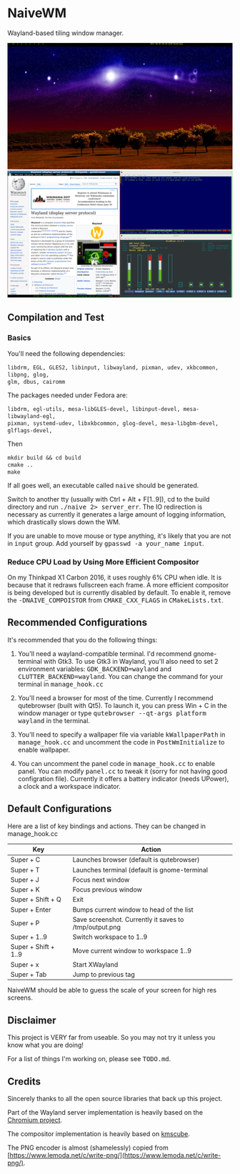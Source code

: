 # NaiveWM
Wayland-based  tiling window manager.

![Desktop](https://raw.githubusercontent.com/kkspeed/NaiveWM/master/images/screenshot_0.png)
![Screenshot](https://raw.githubusercontent.com/kkspeed/NaiveWM/master/images/screenshot_1.png)

## Compilation and Test
### Basics
You'll need the following dependencies:

    libdrm, EGL, GLES2, libinput, libwayland, pixman, udev, xkbcommon, libpng, glog,
    glm, dbus, cairomm

The packages needed under Fedora are:

    libdrm, egl-utils, mesa-libGLES-devel, libinput-devel, mesa-libwayland-egl, 
	pixman, systemd-udev, libxkbcommon, glog-devel, mesa-libgbm-devel, glflags-devel,


Then

    mkdir build && cd build
    cmake ..
    make 

If all goes well, an executable called <tt>naive</tt> should be generated.

Switch to another tty (usually with Ctrl + Alt + F[1..9]), cd to the build
directory and run <tt>./naive 2> server\_err</tt>. The IO redirection is 
necessary as currently it generates a large amount of logging information,
which drastically slows down the WM.

If you are unable to move mouse or type anything, it's likely that you are
not in <tt>input</tt> group. Add yourself by <tt>gpasswd -a your\_name 
input</tt>.

### Reduce CPU Load by Using More Efficient Compositor
On my Thinkpad X1 Carbon 2016, it uses roughly 6% CPU when idle. It is
because that it redraws fullscreen each frame. A more efficient compositor
is being developed but is currently disabled by default. To enable it, remove
the <tt>-DNAIVE\_COMPOISTOR</tt> from <tt>CMAKE\_CXX\_FLAGS</tt> in 
<tt>CMakeLists.txt</tt>.

## Recommended Configurations
It's recommended that you do the following things:

1. You'll need a wayland-compatible terminal. I'd recommend gnome-terminal
   with Gtk3. To use Gtk3 in Wayland, you'll also need to set 2 environment 
   variables: <tt>GDK\_BACKEND=wayland</tt> and <tt>CLUTTER\_BACKEND=wayland</tt>.
   You can change the command for your terminal in <tt>manage\_hook.cc</tt>

2. You'll need a browser for most of the time. Currently I recommend qutebrowser (built
   with Qt5). To launch it, you can press Win + C in the window manager or type
   <tt>qutebrowser --qt-args platform wayland</tt> in the terminal.

3. You'll need to specify a wallpaper file via variable <tt>kWallpaperPath</tt> in 
   <tt>manage\_hook.cc</tt> and uncomment the code in <tt>PostWmInitialize</tt> to
   enable wallpaper.

4. You can uncomment the panel code in <tt>manage\_hook.cc</tt> to enable panel.
   You can modify <tt>panel.cc</tt> to tweak it (sorry for not having good configration
   file). Currently it offers a battery indicator (needs UPower), a clock and
   a workspace indicator.

## Default Configurations
Here are a list of key bindings and actions. They can be changed in manage\_hook.cc

| Key                 | Action                                                 |
|---------------------|--------------------------------------------------------|
|Super + C            | Launches browser (default is qutebrowser)              |
|Super + T            | Launches terminal (default is gnome-terminal           |
|Super + J            | Focus next window                                      |
|Super + K            | Focus previous window                                  |
|Super + Shift + Q    | Exit                                                   |
|Super + Enter        | Bumps current window to head of the list               |
|Super + P            | Save screenshot. Currently it saves to /tmp/output.png |
|Super + 1..9         | Switch workspace to 1..9                               |
|Super + Shift + 1..9 | Move current window to workspace 1..9                  |
|Super + x            | Start XWayland                                         |
|Super + Tab          | Jump to previous tag                                   |

NaiveWM should be able to guess the scale of your screen for high res screens.

## Disclaimer
This project is VERY far from useable. So you may not try it unless you know
what you are doing!

For a list of things I'm working on, please see <tt>TODO.md</tt>.

## Credits
Sincerely thanks to all the open source libraries that back up this project. 

Part of the Wayland server implementation is heavily based on the 
[Chromium project](https://www.chromium.org/).

The compositor implementation is heavily based on 
[kmscube](https://github.com/robclark/kmscube/blob/master/kmscube.c). 

The PNG encoder is almost (shamelessly) copied from
[https://www.lemoda.net/c/write-png/](https://www.lemoda.net/c/write-png/).

